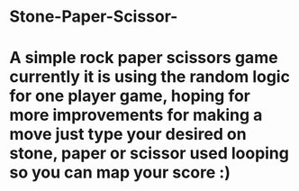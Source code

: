 # Stone-Paper-Scissor-
# A simple rock paper scissors game currently it is using the random logic for one player game, hoping for more improvements for making a move just type your desired on stone, paper or scissor used looping so you can map your score :)
